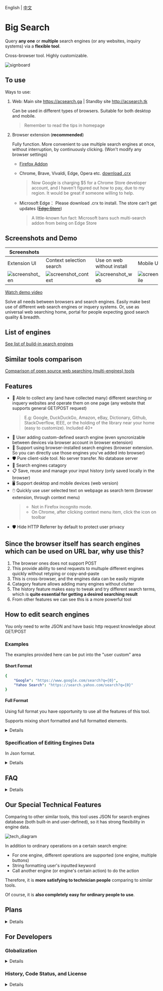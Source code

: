 English | [中文](https://github.com/garywill/bigSearch/blob/master/src/README_zh.md)

# Big Search

Query **any one** or **multiple** search engines (or any websites, inquiry systems) via a **flexible tool**.

Cross-browser tool. Highly customizable.

![signboard](https://gitlab.com/garywill/bigSearch/-/raw/screenshot/signboard.png)

## To use

Ways to use:

1. Web: Main site https://acsearch.ga | Standby site http://acsearch.tk

   Can be used in different types of browsers. Suitable for both desktop and mobile.
   
   > Remember to read the tips in homepage

2. Browser extension (**recommended**)

   Fully function. More convenient to use multiple search engines at once, without interruption, by continuously clicking. (Won't modify any browser settings)
   
   - [Firefox Addon](https://addons.mozilla.org/firefox/addon/big-search/) 
   
   - Chrome, Brave, Vivaldi, Edge, Opera etc. [download .crx](https://gitlab.com/garywill/releaseapps-dl/-/tree/main)
     
     > Now Google is charging $5 for a Chrome Store developer account, and I haven't figured out how to pay, due to my region. It would be great if someone willing to help.
   
   - Microsoft Edge： Please download .crx to install. The store can't get updates (~~[Edge Store](https://microsoftedge.microsoft.com/addons/detail/big-search/pdmlapcmibobkkchijgfeongemmepkbc)~~)
     
     > A little-known fun fact: Microsoft bans such multi-search addon from being on Edge Store

## Screenshots and Demo

| Screenshots                                                                     |                                                                                           |                                                                                   |                                                                                         |
| ------------------------------------------------------------------------------- | ----------------------------------------------------------------------------------------- | --------------------------------------------------------------------------------- | --------------------------------------------------------------------------------------- |
| Extension UI                                                                    | Context selection search                                                                  | Use on web without install                                                        | Mobile UI (web)                                                                         |
| ![screenshot_en](https://gitlab.com/garywill/bigSearch/-/raw/screenshot/en.png) | ![screenshot_context](https://gitlab.com/garywill/bigSearch/-/raw/screenshot/context.png) | ![screenshot_web](https://gitlab.com/garywill/bigSearch/-/raw/screenshot/web.png) | ![screenshot_mobile](https://gitlab.com/garywill/bigSearch/-/raw/screenshot/mobile.png) |

[Watch demo video](https://www.youtube.com/watch?v=hn5BkviAyvQ)

Solve all needs between browsers and search engines. Easily make best use of different web search engines or inquery systems. Or, use as universal web searching home, portal for people expecting good search quality & breadth.

## List of engines

[See list of build-in search engines](https://github.com/garywill/bigSearch/blob/list/list.md#list-of-build-in-search-engines-in-big-search)

## Similar tools comparison

[Comparison of open source web searching (multi-engines) tools](https://github.com/garywill/bigSearch/blob/list/list.md)

## Features

- 🔎 Able to collect any (and have collected many) different searching or inquery websites and operate them on one page (any website that supports general GET/POST request)
  > E.g: Google, DuckDuckGo, Amazon, eBay, Dictionary, Github, StackOverflow, IEEE, or the holding of the library near your home (easy to customize). Included 40+
- 🔎 User adding custom-defined search engine (even syncronizable between devices via browser account in browser extension)
- 🔎 Support using browser-installed search engines (browser extension. So you can directly use those engines you've added into browser)
- 🛡️ Pure client-side tool. No server transfer. No database server
- 📁 Search engines catagory
- 📋 Save, reuse and manage your input history (only saved locally in the browser)
- 🖥️ Support desktop and mobile devices (web version)
- 🖱️ Quickly use user selected text on webpage as search term (browser extension, through context menu) 
  > - Not in Firefox incognito mode. 
  > - On Chrome, after clicking context menu item, click the icon on toolbar
- 🛡️ Hide HTTP Referrer by default to protect user privacy

## Since the browser itself has search engines which can be used on URL bar, why use this?

1. The browser ones does not support POST
2. This provide ability to send requests to multuple different engines quickly without retyping or copy-and-paste
3. This is cross-browser, and the engines data can be easily migrate
4. Catagory feature allows adding many engines without clutter
5. The history feature makes easy to tweak and try different search terms, which is **quite essential for getting a desired searching result**
6. From other features we can see this is a more powerful tool 

## How to edit search engines

You only need to write JSON and have basic http request knowledge about GET/POST

### Examples

The examples provided here can be put into the "user custom" area

#### Short Format

```yaml
{
    "Google": "https://www.google.com/search?q={0}",
    "Yahoo Search": "https://search.yahoo.com/search?q={0}"
}
```

#### Full Format

Using full format you have opportunity to use all the features of this tool.

Supports mixing short formatted and full formatted elements.

<details>

```yaml
{
    "yahoo": {
        "dname": "Yahoo Search",
        "addr": "https://search.yahoo.com",
        "action": "https://search.yahoo.com/search",
        "kw_key": "q"
    },

    "google": {
        "dname": "Google",
        "addr": "https://www.google.com",
        "action": "https://www.google.com/search",
        "kw_key": "q",
        "btns": {
            "search": {
                "label": "Google Search"
            },
            "lucky": {
                "label": "I'm Feeling Lucky",
                "params": [
                    {"key":"btnI", "val": "1"}
                ]
            }
        }
    },

    "flathub": {
        "dname": "Flathub",
        "addr": "https://flathub.org/apps",
        "btns": {
            "search": {
                "label": "Search",
                "full_url": "https://flathub.org/apps/search/{0}"
            }
        }
    },

    "itunesapps": {
        "dname": "iTunes Apps (Google)",
        "addr": "https://www.apple.com/itunes/charts/free-apps/",
        "btns": {
            "search_apps": {
                "label": "Search Apps",
                "use_other_engine": {
                    "engine": "google",
                    "btn": "search"
                },
                "kw_format": "{0} site:apple.com/*app"
            }
        }
    }
}
```

</details>

### Specification of Editing Engines Data

In Json format.

<details>

```yaml
// # Some key/value ​​in the button can override the key/value in the engine name
{
    "engine_name": {
        "dname": "Engine display name",
        "addr": "Homepage URL",
        "tip": "Engine tip text", // # optional
        "action": "default action url",
        // # For example, https://search-engine.com/search?q=input_content,
        // # The action is https://search-engine.com/search
        "kw_key": "The key name of the keyword in the query string", // # In above example, it is q
        "allow_referer": false, // # false(default)/true optional
        "method": "get/post", // # The default is get
        "charset": "UTF-8/gb2312/gb18030/big5/iso-xxxx....", // # default UTF-8
        "kw_replace": [[" ", "-"]], // # Optional, characters that need to be replaced in the search term. In this example, replace spaces with '-'
        "kw_format": "formatted string with {0}", // # optional. {0} is like %s

        "btns": { // # If there is no such item, a "search" button is displayed, and clicking the button will do the default action
            "Button name": {
            "label": "Button display text",
            "btn_tip": "Tip text",
            "params":[ // # Optional, the key/value other than the keyword in the query string required for this operation
                {"key": "key", "val": "value"},
                // # For example, https://search-engine.com/search?q=input_content&option=searchall
                // # so {key: "option", val: "searchall"},
            ],
            "full_url": "http://www.example.com/search/{0}", // # optional, the entire url using get method
            "use_other_engine": {"engine": "engine name", "btn": "button name" }, // # optional, use another engine to do an action
            },
        }

    },
    ......
};
```

> We encourage user to submit their customized search engines data to us after they use JSON customing. Search engines data is AGPL licensed FLOSS.

> If you want some search engines to be included by us, add/submit it to `enginesdata.js`, it is the core data of Big Search.

</details>

## FAQ

<details>

**Q: When I use the BigSearch Homepage to search, will the inputted content be collected?**

A: No, we do not collect any user input. The entered content is sent directly to the corresponding search engine you choose. No transfer

**Q: Where is my search history stored?**

A: Only stored in the browser localStorage

**Q：You have web version and browser extension version. So, is the browser extension able to "function offline"?**

A: Yes the browser extension is able to "function offline". Code like JS is in browser extension locally.

</details>

## Our Special Technical Features

Comparing to other similar tools, this tool uses JSON for search engines database (both built-in and user-defined), so it has strong flexibility in engine data.

![tech_diagram](https://gitlab.com/garywill/bigSearch/-/raw/screenshot/tech.png)

In addition to ordinary operations on a certain search engine:

- For one engine, different operations are supported (one engine, multiple buttons)
- String formatting user's inputted keyword
- Call another engine (or engine's certain action) to do the action

Therefore, it is **more satisfying to technician people** comparing to similar tools. 

Of course, it is **also completely easy for ordinary people to use**. 

## Plans

<details>

- Add non-search navigation feature
- Be compatible with OpenSearch
- Figure out Ajax based searching (browser extension)
- Be able to be used by CLI in terminal

</details>

## For Developers

### Globalization

<details>

Because there are currently only 2 languages, no framework used yet, only a simple function to implement multi-language. 

For strings that you want it to be multi-language (it's okay to leave it English only, also), use JS function `i18n()`, whose input parameters can be:

- An array of strings (for only Chinese and English 2 languages). `[0]` is Chinese, `[1]` is English
- An Object like `{zh: "This is Chinese, en: "This is English", fr: "This is French"}`

It will return a string of the corresponding language

If you want to add a search engine that only targets users in a certain language, you can use `visible_lang` to make it visible only to a certain language.

</details>

### History, Code Status, and License

<details>

A part of the code of this tool can be traced back to around 2008. Published to be usable to the public on Internet in 2015. Not until early 2020s, I found webExtension and JS standarized, so made this tool a browser extension. （Yes it's developed slowly and gently. Not full-time)

The core part's code has been ever refactored. Although some UI code is not enough to call awesome, **this tool has always been very useful.** Please be generous giving a star 🌟 if you like it.

Have given the engines data `enginesdata.js` AGPL FLOSS license (so welcome adding data 💚. Or, if you know any license properer for this data 🤝). Feel free to discuss (open an issue) if want FLOSS license for this whole project 🧡.

[Change log](https://addons.mozilla.org/firefox/addon/big-search/versions/) 

</details>
